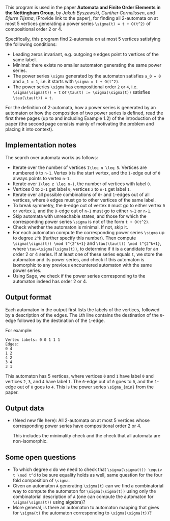 This program is used in the paper **Automata and Finite Order Elements in the Nottingham Group**, by *Jakub Byszewski*, *Gunther Cornelissen*, and *Djurre Tijsma*, (Provide link to the paper), for finding all 2-automata on at most 5 vertices generating a power series `\sigma(t) = t + O(t^2)` of compositional order 2 or 4.

Specifically, this program find 2-automata on at most 5 vertices satisfying the following conditions:

- Leading zeros invariant, e.g. outgoing `0` edges point to vertices of the same label.
- Minimal: there exists no smaller automaton generating the same power series.
- The power series `\sigma` generated by the automaton satisfies `a_0 = 0` and `a_1 = 1`, i.e. it starts with `\sigma = t + O(t^2)`.
- The power series `\sigma` has compositional order `2` or `4`, i.e. `\sigma(\sigma(t)) = t` or `\tau(t) := \sigma(\sigma(t))` satisfies `\tau(\tau(t)) = t`.

For the definition of 2-automata, how a power series is generated by an automaton or how the composition of two power series is defined, read the first three pages (up to and including Example 1.2) of the introduction of the paper (the second page consists mainly of motivating the problem and placing it into context).


## Implementation notes

The search over automata works as follows:

- Iterate over the number of vertices `1\leq n \leq 5`. Vertices are numbered `0` to `n-1`. Vertex `0` is the start vertex, and the `1`-edge out of `0` always points to vertex `n-1`.
- Iterate over `1\leq z \leq n-1`, the number of vertices with label `0`.
- Vertices 0 to `z-1` get label `0`, vertices `z` to `n-1` get label `1`.
- Iterate over all possible combinations of `0`- and `1`-edges out of all vertices, where `0` edges must go to other vertices of the same label.
- To break symmetry, the `0`-edge out of vertex `0` must go to either vertex `0` or vertex `1`, and the `0`-edge out of `n-1` must go to either `n-2` or `n-1`.
- Skip automata with unreachable states, and those for which the corresponding power series `\sigma` is not of the form `t + O(t^2)`.
- Check whether the automaton is minimal. If not, skip it.
- For each automaton compute the corresponding power series `\sigma` up to degree `2^k` (further specify this number). Then compute `\sigma(\sigma(t)) \mod t^{2^k+1}` and `\tau(\tau(t)) \mod t^{2^k+1}`, where `\tau=\sigma(\sigma(t))`, to determine if it is a candidate for an order 2 or 4 series. If at least one of these series equals `t`, we store the automaton and its power series, and check if this automaton is isomorphic to any previous encountered automaton with the same power series.
- Using Sage, we check if the power series corresponding to the automaton indeed has order 2 or 4.


## Output format

Each automaton in the output first lists the labels of the vertices, followed by a description of the edges. The `i`th line contains the destination of the `0`-edge followed by the destination of the `1`-edge.

For example:
```
Vertex labels: 0 0 1 1 1
Edges:
0 4
1 2
4 2
3 4
3 1
```
This automaton has 5 vertices, where vertices `0` and `1` have label `0` and vertices `2`, `3`, and `4` have label `1`.
The `0`-edge out of `0` goes to `0`, and the `1`-edge out of `0` goes to `4`. This is the power series `\sigma_{min}` from the paper.


## Output data

* (Need new file here): All 2-automata on at most 5 vertices whose corresponding power series have compositional order 2 or 4. 

  This includes the minimality check and the check that all automata are non-isomorphic.


## Some open questions

* To which degree `d` do we need to check that `\sigma(\sigma(t)) \equiv t \mod t^d` to be sure equality holds as well, same question for the four fold composition of `\sigma`.
* Given an automaton `A` generating `\sigma(t)` can we find a combinatorial way to compute the automaton for `\sigma(\sigma(t))` using only the combinatorial description of `A` (one can compute the automaton for `\sigma(\sigma(t))` using algebra)?
* More general, is there an automaton to automaton mapping that gives for `\sigma(t)` the automaton corresponding to `\sigma(\sigma(t))`?
